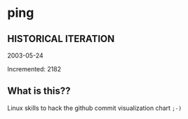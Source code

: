 # ping

## HISTORICAL ITERATION
2003-05-24

Incremented: 2182

## What is this?? 
Linux skills to hack the github commit visualization chart `;-)`
